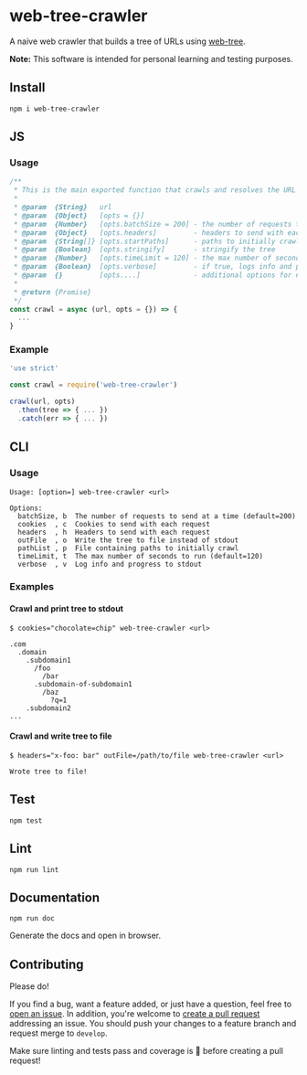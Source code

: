 # web-tree-crawler

A naive web crawler that builds a tree of URLs using [web-tree](https://www.npmjs.com/package/web-tree).

**Note:** This software is intended for personal learning and testing purposes.

## Install

`npm i web-tree-crawler`

## JS

### Usage

```js
/**
 * This is the main exported function that crawls and resolves the URL tree.
 *
 * @param  {String}   url
 * @param  {Object}   [opts = {}]
 * @param  {Number}   [opts.batchSize = 200] - the number of requests to send at a time
 * @param  {Object}   [opts.headers]         - headers to send with each request
 * @param  {String[]} [opts.startPaths]      - paths to initially crawl
 * @param  {Boolean}  [opts.stringify]       - stringify the tree
 * @param  {Number}   [opts.timeLimit = 120] - the max number of seconds to run for
 * @param  {Boolean}  [opts.verbose]         - if true, logs info and progress to stdout
 * @param  {}         [opts....]             - additional options for #lib.request()
 *
 * @return {Promise}
 */
const crawl = async (url, opts = {}) => {
  ...
}
```

### Example

```js
'use strict'

const crawl = require('web-tree-crawler')

crawl(url, opts)
  .then(tree => { ... })
  .catch(err => { ... })
```

## CLI

### Usage

```
Usage: [option=] web-tree-crawler <url>

Options:
  batchSize, b  The number of requests to send at a time (default=200)
  cookies  , c  Cookies to send with each request
  headers  , h  Headers to send with each request
  outFile  , o  Write the tree to file instead of stdout
  pathList , p  File containing paths to initially crawl
  timeLimit, t  The max number of seconds to run (default=120)
  verbose  , v  Log info and progress to stdout
```

### Examples

#### Crawl and print tree to stdout

```
$ cookies="chocolate=chip" web-tree-crawler <url>

.com
  .domain
    .subdomain1
      /foo
        /bar
      .subdomain-of-subdomain1
        /baz
          ?q=1
    .subdomain2
...
```

#### Crawl and write tree to file

```
$ headers="x-foo: bar" outFile=/path/to/file web-tree-crawler <url>

Wrote tree to file!
```

## Test

`npm test`

## Lint

`npm run lint`

## Documentation

`npm run doc`

Generate the docs and open in browser.

## Contributing

Please do!

If you find a bug, want a feature added, or just have a question, feel free to [open an issue](https://github.com/zbo14/web-tree-crawler/issues/new). In addition, you're welcome to [create a pull request](https://github.com/zbo14/web-tree-crawler/compare/develop...) addressing an issue. You should push your changes to a feature branch and request merge to `develop`.

Make sure linting and tests pass and coverage is 💯 before creating a pull request!
